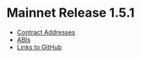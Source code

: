 # Mainnet Release 1.5.1

* [Contract Addresses](skale-manager-1.5.1-mainnet-contracts.json)
* [ABIs](skale-manager-1.5.1-mainnet-abi.json)
* [Links to GitHub](https://github.com/skalenetwork/skale-manager/releases/tag/1.5.1-stable.0)
